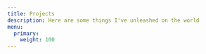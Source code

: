 ```yaml
---
title: Projects
description: Here are some things I've unleashed on the world
menu:
  primary:
    weight: 100
---
```

